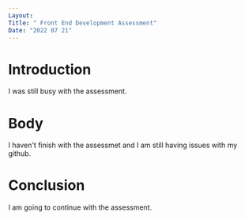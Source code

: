 ```yaml
---
Layout:
Title: " Front End Development Assessment"
Date: "2022 07 21"
---
```


# Introduction
I was still busy with the assessment.

# Body
I haven't finish with the assessmet and I am still having issues with my github.

# Conclusion
I am going to continue with the assessment.